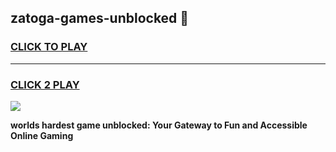 
## zatoga-games-unblocked 👋
<h3>
<a href="https://premium.freeplayer.one?title=zatoga-games-unblocked&ref=14F">CLICK TO PLAY</a></h3>
<hr>

<h3>
<a href="https://premium.freeplayer.one?title=zatoga-games-unblocked&ref=14F">CLICK 2 PLAY</a>
  
</h3>

<a href="https://premium.freeplayer.one?title=zatoga-games-unblocked&ref=12F/"><img src="https://clearcache.store/games.png"></a>


**worlds hardest game unblocked: Your Gateway to Fun and Accessible Online Gaming**
